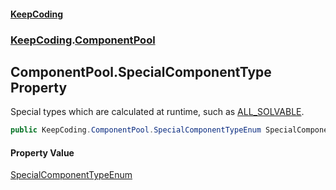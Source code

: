 #### [KeepCoding](index.md 'index')
### [KeepCoding](KeepCoding.md 'KeepCoding').[ComponentPool](ComponentPool.md 'KeepCoding.ComponentPool')
## ComponentPool.SpecialComponentType Property
Special types which are calculated at runtime, such as [ALL_SOLVABLE](ComponentPool_SpecialComponentTypeEnum.md#KeepCoding_ComponentPool_SpecialComponentTypeEnum_ALL_SOLVABLE 'KeepCoding.ComponentPool.SpecialComponentTypeEnum.ALL_SOLVABLE').  
```csharp
public KeepCoding.ComponentPool.SpecialComponentTypeEnum SpecialComponentType { get; }
```
#### Property Value
[SpecialComponentTypeEnum](ComponentPool_SpecialComponentTypeEnum.md 'KeepCoding.ComponentPool.SpecialComponentTypeEnum')
